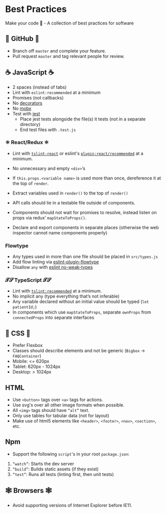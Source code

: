 # Best Practices

Make your code 💯 - A collection of best practices for software

## 🐙 GitHub 🐙

* Branch off `master` and complete your feature. 
* Pull request `master` and tag relevant people for review.

## ☕️ JavaScript ☕️

* 2 spaces (instead of tabs)
* Lint with `eslint:recommended` at a minimum
* Promises (not callbacks)
* No [decorators](https://medium.com/google-developers/exploring-es7-decorators-76ecb65fb841)
* No [mobx](https://mobx.js.org/)
* Test with [jest](https://facebook.github.io/jest/)
  * Place jest tests alongside the file(s) it tests (not in a separate directory)
  * End test files with `.test.js`

### ⚛️ React/Redux ⚛️

* Lint with [`tslint-react`](https://github.com/palantir/tslint-react) or eslint's [`plugin:react/recommended`](https://github.com/yannickcr/eslint-plugin-react) at a minimum.
* No unnecessary and empty `<div>`’s
* If `this.props.<variable name>` is used more than once, dereference it at the top of `render`.
* Extract variables used in `render()` to the top of `render()`
* API calls should lie in a testable file outside of components.

* Components should not wait for promises to resolve, instead listen on props via redux’ `mapStateToProps()`.
* Declare and export components in separate places (otherwise the web inspector cannot name components properly)

### Flowtype

* Any types used in more than one file should be placed in `src/types.js`
* Add flow linting via [eslint-plugin-flowtype](https://github.com/gajus/eslint-plugin-flowtype)
* Disallow `any` with [eslint no-weak-types](https://github.com/gajus/eslint-plugin-flowtype#no-weak-types)

###  𝓣𝓢 TypeScript 𝓣𝓢

* Lint with [`tslint:recommended`](https://github.com/palantir/tslint) at a minimum.
* No implicit any (type everything that’s not inferable)
* Any variable declared without an initial value should be typed (`let patientId;`)
* In components which use `mapStateToProps`, separate `ownProps` from `connectedProps` into separate interfaces

## 💅 CSS 💅

* Prefer Flexbox
* Classes should describe elements and not be generic (`Bigbox` -> `FAQContainer`)
* Mobile: <= 620px
* Tablet: 620px - 1024px
* Desktop: > 1024px

## HTML

* Use `<button>` tags over `<a>` tags for actions.
* Use svg's over all other image formats when possible.
* All `<img>` tags should have `“alt”` text.
* Only use tables for tabular data (not for layout)
* Make use of html5 elements like `<header>`, `<footer>`, `<nav>`, `<section>`, etc.

## Npm

* Support the following `script`'s in your root `package.json`:

1. `“watch”`: Starts the dev server
2. `“build”`: Builds static assets (if they exist)
4. `“test”`: Runs all tests (linting first, then unit tests)

## 🕸 Browsers 🕸

* Avoid supporting versions of Internet Explorer before IE11.
